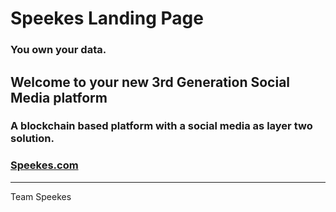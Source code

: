 # Speekes Landing Page

### You own your data.

## Welcome to your new 3rd Generation Social Media platform

### A blockchain based platform with a social media as layer two solution.

### [Speekes.com](https://speekes.com)
---
Team Speekes